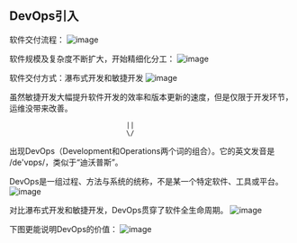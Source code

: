 ## DevOps引入

软件交付流程：
![image](https://user-images.githubusercontent.com/7018329/132039435-be14f311-d9bf-4aa3-8166-d705271b5dd2.png)

软件规模及复杂度不断扩大，开始精细化分工：
![image](https://user-images.githubusercontent.com/7018329/132040660-1234ffb7-27f7-4f04-88cc-59ac94632881.png)

软件交付方式：瀑布式开发和敏捷开发
![image](https://user-images.githubusercontent.com/7018329/132041131-d75e7192-7f3d-4531-83af-384477c7be77.png)

虽然敏捷开发大幅提升软件开发的效率和版本更新的速度，但是仅限于开发环节，运维没带来改善。

                                 ||
                                 \/

出现DevOps（Development和Operations两个词的组合）。它的英文发音是 /de'vɒps/，类似于“迪沃普斯”。

DevOps是一组过程、方法与系统的统称，不是某一个特定软件、工具或平台。
![image](https://user-images.githubusercontent.com/7018329/132047066-35827fce-24f1-479f-98e6-3ec80f87f605.png)

对比瀑布式开发和敏捷开发，DevOps贯穿了软件全生命周期。
![image](https://user-images.githubusercontent.com/7018329/132043061-dad8aabc-c7e0-4537-b833-49e437c88039.png)

下图更能说明DevOps的价值：
![image](https://user-images.githubusercontent.com/7018329/132043352-6841cf36-6ad1-44c0-b568-f262c972fb65.png)





